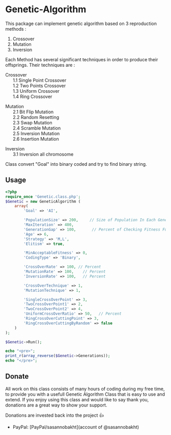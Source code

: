 # Genetic-Algorithm

This package can implement genetic algorithm based on 3 reproduction methods :

1. Crossover<br>
2. Mutation<br>
3. Inversion<br>

Each Method has several significant techniques in order to produce their offsprings. Their techniques are :

Crossover<br>
&nbsp;&nbsp;&nbsp;&nbsp;&nbsp; 1.1 Single Point Crossover<br>
&nbsp;&nbsp;&nbsp;&nbsp;&nbsp; 1.2 Two Points Crossover<br>
&nbsp;&nbsp;&nbsp;&nbsp;&nbsp; 1.3 Uniform Crossover<br>
&nbsp;&nbsp;&nbsp;&nbsp;&nbsp; 1.4 Ring Crossover<br>


Mutation<br>
&nbsp;&nbsp;&nbsp;&nbsp;&nbsp; 2.1 Bit Flip Mutation<br>
&nbsp;&nbsp;&nbsp;&nbsp;&nbsp; 2.2 Random Resetting<br>
&nbsp;&nbsp;&nbsp;&nbsp;&nbsp; 2.3 Swap Mutation<br>
&nbsp;&nbsp;&nbsp;&nbsp;&nbsp; 2.4 Scramble Mutation<br>
&nbsp;&nbsp;&nbsp;&nbsp;&nbsp; 2.5 Inversion Mutation<br>
&nbsp;&nbsp;&nbsp;&nbsp;&nbsp; 2.6 Insertion Mutation<br>

Inversion<br>
&nbsp;&nbsp;&nbsp;&nbsp;&nbsp; 3.1 Inversion all chromosome


Class convert "Goal" into binary coded and try to find binary string.


## Usage

```php
<?php
require_once 'Genetic.class.php';
$Genetic = new GeneticAlgorithm (
    array(
        'Goal' => 'AI',

        'PopulationSize' => 200,     // Size of Population In Each Generation
        'MaxIteration' => 400,
        'GenerationGap' => 100,       // Percent of Checking Fitness Function on Population
        'Age' => 6,
        'Strategy' => 'M,L',
        'Elitism' => true,

        'MinAcceptableFitness' => 0,
        'CodingType' => 'Binary',

        'CrossOverRate' => 100, // Percent
        'MutationRate' => 100,    // Percent
        'InversionRate' => 100,   // Percent

        'CrossOverTechnique' => 1,
        'MutationTechnique' => 1,

        'SingleCrossOverPoint' => 3,
        'TwoCrossOverPoint1' => 2,
        'TwoCrossOverPoint2' => 4,
        'UniformCrossOverRatio' => 50,   // Percent
        'RingCrossOverCuttingPoint' => 3,
        'RingCrossOverCuttingByRandom' => false
    )
);

$Genetic->Run();

echo "<pre>";
print_r(array_reverse($Genetic->Generations));
echo "</pre>";
```



## Donate

All work on this class consists of many hours of coding during my free time, to provide you with a usefull Genetic Algorithm Class that is easy to use and extend.
If you enjoy using this class and would like to say thank you, donations are a great way to show your support.

Donations are invested back into the project :+1:

- PayPal: [PayPal/sasannobakht](account of @sasannobakht)

